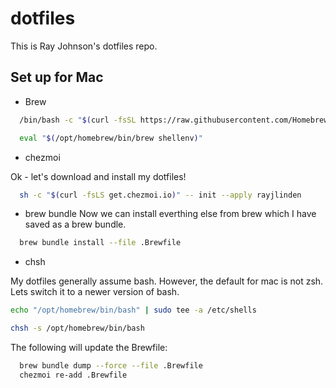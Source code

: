 # dotfiles

This is Ray Johnson's dotfiles repo.

## Set up for Mac

- Brew
```sh
  /bin/bash -c "$(curl -fsSL https://raw.githubusercontent.com/Homebrew/install/HEAD/install.sh)"
```

```sh
  eval "$(/opt/homebrew/bin/brew shellenv)"
```

- chezmoi

Ok - let's download and install my dotfiles!
```sh
  sh -c "$(curl -fsLS get.chezmoi.io)" -- init --apply rayjlinden
```

- brew bundle
Now we can install everthing else from brew which I have saved as a brew bundle.

```sh
  brew bundle install --file .Brewfile
```


- chsh  

My dotfiles generally assume bash.  However, the default for mac is not
zsh.  Lets switch it to a newer version of bash.

```sh
echo "/opt/homebrew/bin/bash" | sudo tee -a /etc/shells

chsh -s /opt/homebrew/bin/bash
```

The following will update the Brewfile:
```sh
  brew bundle dump --force --file .Brewfile
  chezmoi re-add .Brewfile
```

